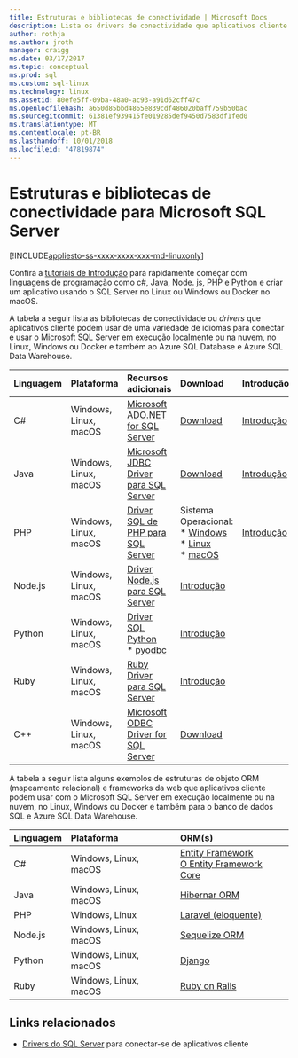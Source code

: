 ```yaml
---
title: Estruturas e bibliotecas de conectividade | Microsoft Docs
description: Lista os drivers de conectividade que aplicativos cliente podem usar vários idiomas para se conectar ao Microsoft SQL Server em execução localmente ou na nuvem, no Linux, Windows ou Docker e também para o banco de dados SQL e Azure SQL Data Warehouse.
author: rothja
ms.author: jroth
manager: craigg
ms.date: 03/17/2017
ms.topic: conceptual
ms.prod: sql
ms.custom: sql-linux
ms.technology: linux
ms.assetid: 80efe5ff-09ba-48a0-ac93-a91d62cff47c
ms.openlocfilehash: a650d85bbd4865e839cdf486020baff759b50bac
ms.sourcegitcommit: 61381ef939415fe019285def9450d7583df1fed0
ms.translationtype: MT
ms.contentlocale: pt-BR
ms.lasthandoff: 10/01/2018
ms.locfileid: "47819874"
---
```

# <a name="connectivity-libraries-and-frameworks-for-microsoft-sql-server"></a>Estruturas e bibliotecas de conectividade para Microsoft SQL Server

[!INCLUDE[appliesto-ss-xxxx-xxxx-xxx-md-linuxonly](../includes/appliesto-ss-xxxx-xxxx-xxx-md-linuxonly.md)]

Confira a [tutoriais de Introdução](http://aka.ms/sqldev) para rapidamente começar com linguagens de programação como c#, Java, Node. js, PHP e Python e criar um aplicativo usando o SQL Server no Linux ou Windows ou Docker no macOS.

A tabela a seguir lista as bibliotecas de conectividade ou *drivers* que aplicativos cliente podem usar de uma variedade de idiomas para conectar e usar o Microsoft SQL Server em execução localmente ou na nuvem, no Linux, Windows ou Docker e também ao Azure SQL Database e Azure SQL Data Warehouse. 

| Linguagem | Plataforma | Recursos adicionais | Download | Introdução |
| :-- | :-- | :-- | :-- | :-- |
| C# | Windows, Linux, macOS | [Microsoft ADO.NET for SQL Server](http://msdn.microsoft.com/library/mt657768.aspx) | [Download](https://msdn.microsoft.com/vstudio/aa496123.aspx) | [Introdução](https://www.microsoft.com/en-us/sql-server/developer-get-started/csharp/ubuntu)
| Java | Windows, Linux, macOS | [Microsoft JDBC Driver para SQL Server](http://msdn.microsoft.com/library/mt484311.aspx) | [Download](http://go.microsoft.com/fwlink/?LinkId=245496) |  [Introdução](https://www.microsoft.com/en-us/sql-server/developer-get-started/java/ubuntu)
| PHP | Windows, Linux, macOS| [Driver SQL de PHP para SQL Server](../connect/php/microsoft-php-driver-for-sql-server.md) | Sistema Operacional: <br/> \* [Windows](https://www.microsoft.com/download/details.aspx?id=20098) <br/> \* [Linux](https://github.com/Microsoft/msphpsql/tree/dev#install-unix) <br/> \* [macOS](https://github.com/Microsoft/msphpsql/tree/dev#install-unix) |  [Introdução](https://www.microsoft.com/en-us/sql-server/developer-get-started/php/ubuntu)
| Node.js | Windows, Linux, macOS | [Driver Node.js para SQL Server](../connect/node-js/node-js-driver-for-sql-server.md) |  [Introdução](https://www.microsoft.com/en-us/sql-server/developer-get-started/node/ubuntu)
| Python | Windows, Linux, macOS | [Driver SQL Python](../connect/python/python-driver-for-sql-server.md) <br/> \* [pyodbc](http://msdn.microsoft.com/library/mt763257.aspx) |  [Introdução](https://www.microsoft.com/en-us/sql-server/developer-get-started/python/ubuntu)
| Ruby | Windows, Linux, macOS | [Ruby Driver para SQL Server](../connect/ruby/ruby-driver-for-sql-server.md) | [Introdução](https://www.microsoft.com/en-us/sql-server/developer-get-started/ruby/ubuntu)
| C++ | Windows, Linux, macOS | [Microsoft ODBC Driver for SQL Server](https://msdn.microsoft.com/library/mt654048(v=sql.1).aspx) | [Download](https://msdn.microsoft.com/library/mt654048(v=sql.1).aspx) |  

A tabela a seguir lista alguns exemplos de estruturas de objeto ORM (mapeamento relacional) e frameworks da web que aplicativos cliente podem usar com o Microsoft SQL Server em execução localmente ou na nuvem, no Linux, Windows ou Docker e também para o banco de dados SQL e Azure SQL Data Warehouse. 

| Linguagem | Plataforma | ORM(s) |
| :-- | :-- | :-- |
| C# | Windows, Linux, macOS | [Entity Framework](https://docs.microsoft.com/ef)<br>[O Entity Framework Core](https://docs.microsoft.com/ef/core/index) |
| Java | Windows, Linux, macOS |[Hibernar ORM](http://hibernate.org/orm)|
| PHP | Windows, Linux | [Laravel (eloquente)](https://laravel.com/docs/5.0/eloquent) |
| Node.js | Windows, Linux, macOS | [Sequelize ORM](http://docs.sequelizejs.com) |
| Python | Windows, Linux, macOS |[Django](https://www.djangoproject.com/) |
| Ruby | Windows, Linux, macOS | [Ruby on Rails](http://rubyonrails.org/) |

## <a name="related-links"></a>Links relacionados
- [Drivers do SQL Server](http://msdn.microsoft.com/library/mt654049.aspx) para conectar-se de aplicativos cliente
